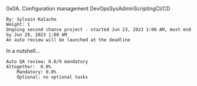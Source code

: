 0x0A. Configuration management
DevOpsSysAdminScriptingCI/CD

    By: Sylvain Kalache
    Weight: 1
    Ongoing second chance project - started Jun 23, 2023 1:00 AM, must end by Jun 29, 2023 1:00 AM
    An auto review will be launched at the deadline

In a nutshell…

    Auto QA review: 0.0/9 mandatory
    Altogether:  0.0%
        Mandatory: 0.0%
        Optional: no optional tasks


